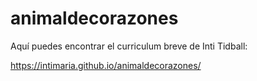 # animaldecorazones
Aquí puedes encontrar el curriculum breve de Inti Tidball:

https://intimaria.github.io/animaldecorazones/

